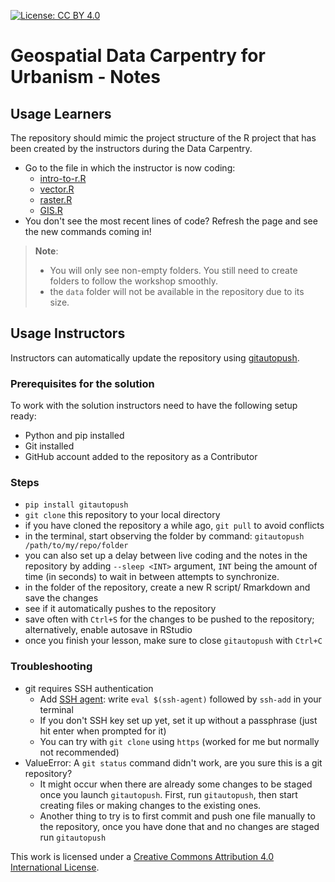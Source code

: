 [![License: CC BY 4.0](https://img.shields.io/badge/License-CC_BY_4.0-lightgrey.svg)](https://creativecommons.org/licenses/by/4.0/)

# Geospatial Data Carpentry for Urbanism - Notes 

## Usage Learners 
The repository should mimic the project structure of the R project that has been created by the instructors during the Data Carpentry. 
- Go to the file in which the instructor is now coding:
  - [intro-to-r.R](https://github.com/Rbanism/geospatial-data-carpentry-urbanism-tud-2025-02-livecode/blob/main/data-carpentry/scripts/intro-to-r.R)
  - [vector.R](https://github.com/Rbanism/geospatial-data-carpentry-urbanism-tud-2025-02-livecode/blob/main/data-carpentry/scripts/vector.R)
  - [raster.R](https://github.com/Rbanism/geospatial-data-carpentry-urbanism-tud-2025-02-livecode/blob/main/data-carpentry/scripts/raster.R)
  - [GIS.R](https://github.com/Rbanism/geospatial-data-carpentry-urbanism-tud-2025-02-livecode/blob/main/data-carpentry/scripts/GIS.R)
- You don't see the most recent lines of code? Refresh the page and see the new commands coming in!

> **Note**: 
> - You will only see non-empty folders. You still need to create folders to follow the workshop smoothly.
> - the `data` folder will not be available in the repository due to its size. 

## Usage Instructors 
Instructors can automatically update the repository using [gitautopush](https://pypi.org/project/gitautopush/). 

### Prerequisites for the solution
To work with the solution instructors need to have the following setup ready:
- Python and pip installed
- Git installed
- GitHub account added to the repository as a Contributor 

### Steps
- `pip install gitautopush`
- `git clone` this repository to your local directory
- if you have cloned the repository a while ago, `git pull` to avoid conflicts
- in the terminal, start observing the folder by command: `gitautopush /path/to/my/repo/folder`
- you can also set up a delay between live coding and the notes in the repository by adding `--sleep <INT>` argument,  `INT` being the amount of time (in seconds) to wait in between attempts to synchronize.
- in the folder of the repository, create a new R script/ Rmarkdown and save the changes
- see if it automatically pushes to the repository
- save often with `Ctrl+S` for the changes to be pushed to the repository; alternatively, enable autosave in RStudio
- once you finish your lesson, make sure to close `gitautopush` with `Ctrl+C`

### Troubleshooting
- git requires SSH authentication
    - Add [SSH agent](https://stackoverflow.com/questions/10032461/git-keeps-asking-me-for-my-ssh-key-passphrase): write `eval $(ssh-agent)` followed by `ssh-add` in your terminal
    - If you don't SSH key set up yet, set it up without a passphrase (just hit enter when prompted for it)
    - You can try with `git clone` using  `https` (worked for me but normally not recommended)
- ValueError: A `git status` command didn't work, are you sure this is a git repository?
    - It might occur when there are already some changes to be staged once you launch `gitautopush`. First, run `gitautopush`, then start creating files or making changes to the existing ones. 
    - Another thing to try is to first commit and push one file manually to the repository, once you have done that and no changes are staged run `gitautopush`



This work is licensed under a [Creative Commons Attribution 4.0 International License](https://creativecommons.org/licenses/by/4.0/).
